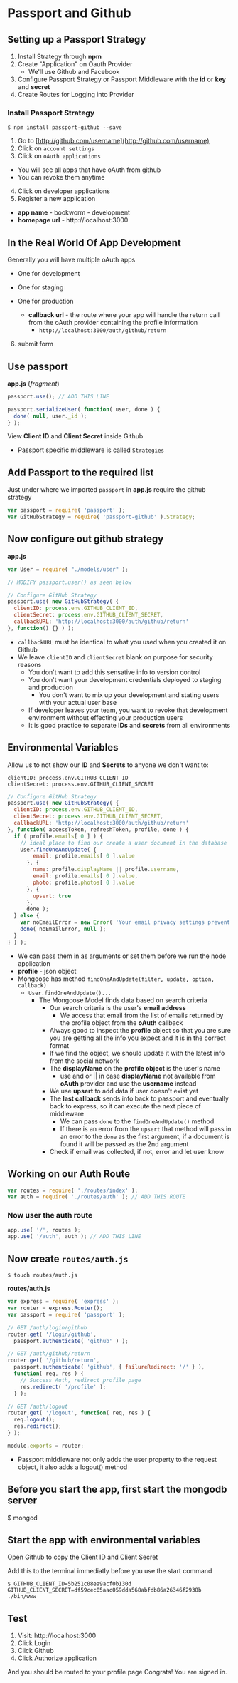 # Passport and Github

## Setting up a Passport Strategy
1. Install Strategy through **npm**
2. Create "Application" on Oauth Provider
    * We'll use Github and Facebook
3. Configure Passport Strategy or Passport Middleware with the **id** or **key** and **secret**
4. Create Routes for Logging into Provider

### Install Passport Strategy

`$ npm install passport-github --save`

1. Go to [http://github.com/username](http://github.com/username)
2. Click on `account settings`
3. Click on `oAuth applications`
  * You will see all apps that have oAuth from github
  * You can revoke them anytime
4. Click on developer applications
5. Register a new application
  * **app name** - bookworm - development
  * **homepage url** - http://localhost:3000

## In the Real World Of App Development
Generally you will have multiple oAuth apps
* One for development
* One for staging
* One for production

  * **callback url** - the route where your app will handle the return call from the oAuth provider containing the profile information
    - `http://localhost:3000/auth/github/return`
6. submit form

## Use passport
**app.js** (_fragment_)

```js
passport.use(); // ADD THIS LINE

passport.serializeUser( function( user, done ) {
  done( null, user._id );
} );
```

View **Client ID** and **Client Secret** inside Github

* Passport specific middleware is called `Strategies`

## Add Passport to the required list
Just under where we imported `passport` in **app.js** require the github strategy

```js
var passport = require( 'passport' );
var GitHubStrategy = require( 'passport-github' ).Strategy;
```

## Now configure out github strategy

**app.js**

```js
var User = require( "./models/user" );

// MODIFY passport.user() as seen below

// Configure GitHub Strategy
passport.use( new GitHubStrategy( {
  clientID: process.env.GITHUB_CLIENT_ID,
  clientSecret: process.env.GITHUB_CLIENT_SECRET,
  callbackURL: 'http://localhost:3000/auth/github/return'
}, function() {} ) );
```

* `callbackURL` must be identical to what you used when you created it on Github
* We leave `clientID` and `clientSecret` blank on purpose for security reasons
    - You don't want to add this sensative info to version control
    - You don't want your development credentials deployed to staging and production
        + You don't want to mix up your development and stating users with your actual user base
    - If developer leaves your team, you want to revoke that development environment without effecting your production users
    - It is good practice to separate **IDs** and **secrets** from all environments

## Environmental Variables
Allow us to not show our **ID** and **Secrets** to anyone we don't want to:

```
clientID: process.env.GITHUB_CLIENT_ID
clientSecret: process.env.GITHUB_CLIENT_SECRET
```

```js
// Configure GitHub Strategy
passport.use( new GitHubStrategy( {
  clientID: process.env.GITHUB_CLIENT_ID,
  clientSecret: process.env.GITHUB_CLIENT_SECRET,
  callbackURL: 'http://localhost:3000/auth/github/return'
}, function( accessToken, refreshToken, profile, done ) {
  if ( profile.emails[ 0 ] ) {
    // ideal place to find our create a user document in the database
    User.findOneAndUpdate( {
        email: profile.emails[ 0 ].value
      }, {
        name: profile.displayName || profile.username,
        email: profile.emails[ 0 ].value,
        photo: profile.photos[ 0 ].value
      }, {
        upsert: true
      },
      done );
  } else {
    var noEmailError = new Error( 'Your email privacy settings prevent you from signing in to Bookworm' );
    done( noEmailError, null );
  }
} ) );
```

* We can pass them in as arguments or set them before we run the node application
* **profile** - json object
* Mongoose has method `findOneAndUpdate(filter, update, option, callback)`
    - `User.findOneAndUpdate()...`
        + The Mongoose Model finds data based on search criteria
            * Our search criteria is the user's **email address**
                - We access that email from the list of emails returned by the profile object from the **oAuth** callback
            * Always good to inspect the **profile** object so that you are sure you are getting all the info you expect and it is in the correct format
            * If we find the object, we should update it with the latest info from the social network 
            * The **displayName** on the **profile object** is the user's name
                - use and or || in case **displayName** not available from **oAuth** provider and use the **username** instead
            * We use **upsert** to add data if user doesn't exist yet
            * The **last callback** sends info back to passport and eventually back to express, so it can execute the next piece of middleware
                - We can pass `done` to the `findOneAndUpdate()` method
                - If there is an error from the `upsert` that method will pass in an error to the `done` as the first argument, if a document is found it will be passed as the 2nd argument
            * Check if email was collected, if not, error and let user know

## Working on our Auth Route

```js
var routes = require( './routes/index' );
var auth = require( './routes/auth' ); // ADD THIS ROUTE
```

### Now user the auth route

```js
app.use( '/', routes );
app.use( '/auth', auth ); // ADD THIS LINE
```

## Now create `routes/auth.js`

`$ touch routes/auth.js`

**routes/auth.js**

```js
var express = require( 'express' );
var router = express.Router();
var passport = require( 'passport' );

// GET /auth/login/github
router.get( '/login/github',
  passport.authenticate( 'github' ) );

// GET /auth/github/return
router.get( '/github/return',
  passport.authenticate( 'github', { failureRedirect: '/' } ),
  function( req, res ) {
    // Success Auth, redirect profile page
    res.redirect( '/profile' );
  } );

// GET /auth/logout
router.get( '/logout', function( req, res ) {
  req.logout();
  res.redirect();
} );

module.exports = router;
```
* Passport middleware not only adds the user property to the request object, it also adds a logout() method

## Before you start the app, first start the mongodb server
$ mongod

## Start the app with environmental variables
Open Github to copy the Client ID and Client Secret

Add this to the terminal immediatly before you use the start command

`$ GITHUB_CLIENT_ID=5b251c08ea9acf0b130d GITHUB_CLIENT_SECRET=df59cec05aac059dda568abfdb86a26346f2938b ./bin/www`

## Test

1. Visit: http://localhost:3000
2. Click Login
3. Click Github
4. Click Authorize application

And you should be routed to your profile page
Congrats! You are signed in.
